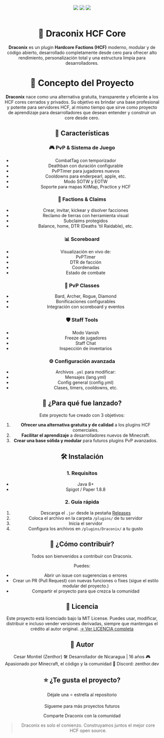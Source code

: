 <div align="center">

<img src="https://img.shields.io/badge/Minecraft-1.8.8-green?style=flat-square">
<img src="https://img.shields.io/badge/Java-8-blue?style=flat-square">
<img src="https://img.shields.io/github/license/zenthor-dev/Draconix?style=flat-square">
<br><br>

# 🐉 Draconix HCF Core
**Draconix** es un plugin **Hardcore Factions (HCF)** moderno, modular y de código abierto, desarrollado completamente desde cero para ofrecer alto rendimiento, personalización total y una estructura limpia para desarrolladores.

# 🌟 Concepto del Proyecto
**Draconix** nace como una alternativa gratuita, transparente y eficiente a los HCF cores cerrados y privados. Su objetivo es brindar una base profesional y potente para servidores HCF, al mismo tiempo que sirve como proyecto de aprendizaje para desarrolladores que desean entender y construir un core desde cero.

## 🚀 Características

### 🎮 PvP & Sistema de Juego
- CombatTag con temporizador
- Deathban con duración configurable
- PvPTimer para jugadores nuevos
- Cooldowns para enderpearl, apple, etc.
- Modo SOTW y EOTW
- Soporte para mapas KitMap, Practice y HCF

### 🏰 Factions & Claims
- Crear, invitar, kickear y disolver facciones
- Reclamo de tierras con herramienta visual
- Subclaims protegidos
- Balance, home, DTR (Deaths 'til Raidable), etc.

### 📊 Scoreboard
- Visualización en vivo de:
- PvPTimer
- DTR de facción
- Coordenadas
- Estado de combate

### 💎 PvP Classes
- Bard, Archer, Rogue, Diamond
- Bonificaciones configurables
- Integración con scoreboard y eventos

### 🛡️ Staff Tools
- Modo Vanish
- Freeze de jugadores
- Staff Chat
- Inspección de inventarios

### ⚙️ Configuración avanzada
- Archivos `.yml` para modificar:
- Mensajes (lang.yml)
- Config general (config.yml)
- Clases, timers, cooldowns, etc.

## 🧠 ¿Para qué fue lanzado?

Este proyecto fue creado con 3 objetivos:

1. **Ofrecer una alternativa gratuita y de calidad** a los plugins HCF comerciales.
2. **Facilitar el aprendizaje** a desarrolladores nuevos de Minecraft.
3. **Crear una base sólida y modular** para futuros plugins PvP avanzados.

## 🛠️ Instalación

### 1. Requisitos
- Java 8+
- Spigot / Paper 1.8.8

### 2. Guía rápida
1. Descarga el `.jar` desde la pestaña [Releases](https://github.com/zenthor-dev/Draconix/releases)
2. Coloca el archivo en la carpeta `/plugins/` de tu servidor
3. Inicia el servidor
4. Configura los archivos en `/plugins/Draconix/` a tu gusto

## 🤝 ¿Cómo contribuir?
Todos son bienvenidos a contribuir con Draconix.

Puedes:

- Abrir un issue con sugerencias o errores
- Crear un PR (Pull Request) con nuevas funciones o fixes (sigue el estilo modular del proyecto.)
- Compartir el proyecto para que crezca la comunidad

## 📜 Licencia
Este proyecto está licenciado bajo la MIT License.
Puedes usar, modificar, distribuir e incluso vender versiones derivadas, siempre que mantengas el crédito al autor original.
[→ Ver LICENCIA completa](https://github.com/zenthor-dev/Draconix/blob/main/LICENSE)

## 🧑 Autor
Cesar Montiel (Zenthor)
🛠️ Desarrollador de Nicaragua | 16 años
🎮 Apasionado por Minecraft, el código y la comunidad
📍 Discord: zenthor.dev

## ⭐ ¿Te gusta el proyecto?
Déjale una ⭐ estrella al repositorio

Sígueme para más proyectos futuros

Comparte Draconix con la comunidad

> Draconix es solo el comienzo. Construyamos juntos el mejor core HCF open source.
